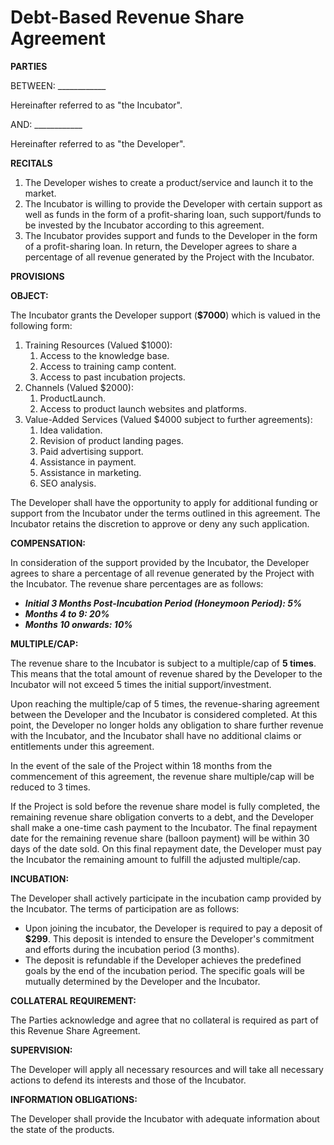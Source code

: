 # Debt-Based Revenue Share Agreement

**PARTIES**

BETWEEN: ____________

Hereinafter referred to as "the Incubator".

AND: ____________

Hereinafter referred to as "the Developer".

**RECITALS**

1. The Developer wishes to create a product/service and launch it to the market.
2. The Incubator is willing to provide the Developer with certain support as well as funds in the form of a profit-sharing loan, such support/funds to be invested by the Incubator according to this agreement.
3. The Incubator provides support and funds to the Developer in the form of a profit-sharing loan. In return, the Developer agrees to share a percentage of all revenue generated by the Project with the Incubator.

**PROVISIONS**

**OBJECT:**

The Incubator grants the Developer support (**$7000**) which is valued in the following form:

1. Training Resources (Valued $1000):
    1. Access to the knowledge base.
    2. Access to training camp content.
    3. Access to past incubation projects.
2. Channels (Valued $2000):
    1. ProductLaunch.
    2. Access to product launch websites and platforms.
3. Value-Added Services (Valued $4000 subject to further agreements):
    1. Idea validation.
    2. Revision of product landing pages.
    3. Paid advertising support.
    4. Assistance in payment.
    5. Assistance in marketing.
    6. SEO analysis.

The Developer shall have the opportunity to apply for additional funding or support from the Incubator under the terms outlined in this agreement. The Incubator retains the discretion to approve or deny any such application.

**COMPENSATION:**

In consideration of the support provided by the Incubator, the Developer agrees to share a percentage of all revenue generated by the Project with the Incubator. The revenue share percentages are as follows:

- ***Initial 3 Months Post-Incubation Period (Honeymoon Period): 5%***
- ***Months 4 to 9: 20%***
- ***Months 10 onwards: 10%***

**MULTIPLE/CAP:**

The revenue share to the Incubator is subject to a multiple/cap of **5 times**. This means that the total amount of revenue shared by the Developer to the Incubator will not exceed 5 times the initial support/investment.

Upon reaching the multiple/cap of 5 times, the revenue-sharing agreement between the Developer and the Incubator is considered completed. At this point, the Developer no longer holds any obligation to share further revenue with the Incubator, and the Incubator shall have no additional claims or entitlements under this agreement.

In the event of the sale of the Project within 18 months from the commencement of this agreement, the revenue share multiple/cap will be reduced to 3 times.

If the Project is sold before the revenue share model is fully completed, the remaining revenue share obligation converts to a debt, and the Developer shall make a one-time cash payment to the Incubator. The final repayment date for the remaining revenue share (balloon payment) will be within 30 days of the date sold. On this final repayment date, the Developer must pay the Incubator the remaining amount to fulfill the adjusted multiple/cap.

**INCUBATION:**

The Developer shall actively participate in the incubation camp provided by the Incubator. The terms of participation are as follows:

- Upon joining the incubator, the Developer is required to pay a deposit of **$299**. This deposit is intended to ensure the Developer's commitment and efforts during the incubation period (3 months).
- The deposit is refundable if the Developer achieves the predefined goals by the end of the incubation period. The specific goals will be mutually determined by the Developer and the Incubator.

**COLLATERAL REQUIREMENT:**

The Parties acknowledge and agree that no collateral is required as part of this Revenue Share Agreement.

**SUPERVISION:**

The Developer will apply all necessary resources and will take all necessary actions to defend its interests and those of the Incubator.

**INFORMATION OBLIGATIONS:**

The Developer shall provide the Incubator with adequate information about the state of the products.
